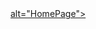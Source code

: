 <!DOCTYPE html>
<html lang="en">
<head>
    <meta charset="UTF-8">
    <meta http-equiv="X-UA-Compatible" content="IE=edge">
    <meta name="viewport" content="width=device-width, initial-scale=1.0">
    <title>AWAL</title>
</head>
<body>
    <a href="HomePage.html"> alt="HomePage"></a>
</body>
</html>
